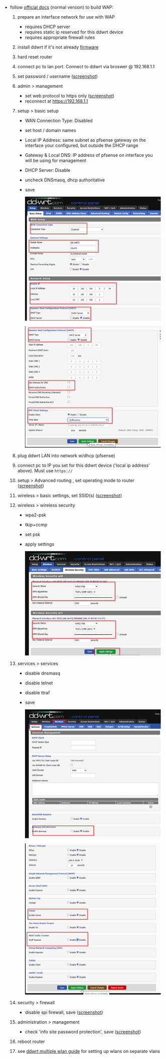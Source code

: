 - follow [official docs](https://wiki.dd-wrt.com/wiki/index.php/Wireless_Access_Point) (normal version) to build WAP:
    1. prepare an interface network for use with WAP
        - requires DHCP server
        - requires static ip reserved for this ddwrt device
        - requires appropriate firewall rules
    2. install ddwrt if it's not already [firmware](https://ftp.dd-wrt.com/dd-wrtv2/downloads/betas/)
    3. hard reset router
    4. connect pc to lan port. Connect to ddwrt via broswer @ 192.168.1.1
    5. set password / username ([screenshot](https://github.com/mynah22/Homelab-Guides/raw/main/screenshots/netgearWap11.jpg))
    6. admin > management 
        - set web protocol to https only ([screenshot](https://github.com/mynah22/Homelab-Guides/raw/main/screenshots/netgearWap10.jpg))
        - reconnect at https://192.168.1.1
    7. setup > basic setup
       - WAN Connection Type: Disabled
       - set host / domain names
       - Local IP Address: same subnet as pfsense gateway on the interface your configured, but outside the DHCP range
       - Gateway & Local DNS: IP address of pfsense on interface you will be using for management
       - DHCP Server: Disable
       - uncheck DNSmasq, dhcp authoritative

       - save

            ![](https://github.com/mynah22/Homelab-Guides/raw/main/screenshots/netgearWap9.jpg)

            ![](https://github.com/mynah22/Homelab-Guides/raw/main/screenshots/netgearWap8.jpg)

    8. plug ddwrt LAN into network w/dhcp (pfsense)
    9. connect pc to IP you set for this ddwrt device ('local ip address' above). Must use `https://`
    10. setup > Advanced routing , set operating mode to router ([screenshot](https://github.com/mynah22/Homelab-Guides/raw/main/screenshots/netgearWap7.jpg))
    11. wireless > basic settings, set SSID(s) ([screenshot](https://github.com/mynah22/Homelab-Guides/raw/main/screenshots/netgearWap6.jpg))
    12. wireless > wireless security
        - wpa2-psk
        - tkip+ccmp
        - set psk
        - apply settings

            ![](https://github.com/mynah22/Homelab-Guides/raw/main/screenshots/netgearWap5.jpg)

    13. services > services
        - disable dnsmasq
        - disable telnet
        - disable ttraf
        - save

            ![](https://github.com/mynah22/Homelab-Guides/raw/main/screenshots/netgearWap4.jpg)

            ![](https://github.com/mynah22/Homelab-Guides/raw/main/screenshots/netgearWap3.jpg)

    14. security > firewall
        - disable spi firewall, save ([screenshot](https://github.com/mynah22/Homelab-Guides/raw/main/screenshots/netgearWap2.jpg))
    15. administration > management
        - check 'info site password protection', save ([screenshot](https://github.com/mynah22/Homelab-Guides/raw/main/screenshots/netgearWap1.jpg))
    16. reboot router
    17. see [ddwrt multiple wlan guide](/ddwrtMultipleWlan.md) for setting up wlans on separate vlans
